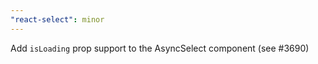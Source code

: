 ```yaml
---
"react-select": minor
---
```


Add `isLoading` prop support to the AsyncSelect component (see #3690)
